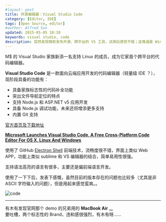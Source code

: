 ```yaml
---
#layout: post
title: 开源编辑器：Visual Studio Code
category: [Editor, IDE]
tags: [Open Source, editor]
#author: Alfred Sun
updated: 2015-05-05 10:10
keywords: visual studio, code
description: 突然发现微软发布开源、跨平台的 VS 工具，试用后感觉不错；这难道是 Windows 迈向开源的信号么
---
```


M$ 的 Visual Studio 家族新添一名支持 Linux 的成员，成为它家首个跨平台的代码编辑器。

**Visual Studio Code** 是一款面向云端应用开发的代码编辑器（轻量级 IDE ？），现阶段具备的功能有：

- 具备家族标志性的代码补全功能
- 突出文件导航定位的特点
- 支持 Node.js 和 ASP.NET v5 应用开发
- 具备 Node.js 调试功能，未来还将增添更多支持
- 内置 Git 支持


[官方首页及下载地址](https://code.visualstudio.com/)

[**Microsoft Launches Visual Studio Code, A Free Cross-Platform Code Editor For OS X, Linux And Windows**](http://techcrunch.com/2015/04/29/microsoft-shocks-the-world-with-visual-studio-code-a-free-code-editor-for-os-x-linux-and-windows/#.geynzw:moa5) 


<!--more-->


使用了 GitHub [Electron Shell](http://electron.atom.io/) 前端技术，流畅度很不错，界面上类似 Web APP，功能上类似 sublime 和 VS 编辑器的结合，简单易用性很强。

支持语法高亮的语言有很多，主要还是偏前端语言开发。

使用了一下下后，发表下感慨，虽然目前的版本存在的问题也比较多（尤其是非 ASCII 字符输入的问题），但是用起来感觉蛮爽。。

![code](https://code.visualstudio.com/Content/images/hero-osx.png)

- - - - - - - 

有木有发现官网那个 demo 的兄弟用的 **MacBook Air** [...](https://az754404.vo.msecnd.net/public/vscode_preview.mp4 "出门左转，微软项目")   
要吐槽，两个标志性的 Brand，违和感很强烈，有木有呀……



